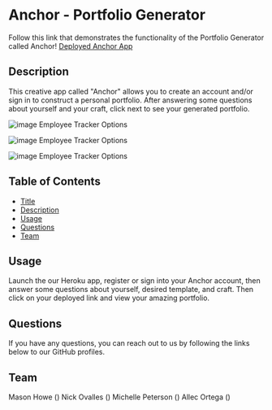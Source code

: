 # Anchor - Portfolio Generator

  Follow this link that demonstrates the functionality of the Portfolio Generator called Anchor! [Deployed Anchor App](https://blooming-peak-48470.herokuapp.com/) 

  ## Description
  This creative app called "Anchor" allows you to create an account and/or sign in to construct a personal portfolio. After answering some questions about yourself and your craft, click next to see your generated portfolio. 

  ![image](/assets/images/app.PNG)
  Employee Tracker Options

  ![image](/assets/images/app.PNG)
  Employee Tracker Options

  ![image](/assets/images/app.PNG)
  Employee Tracker Options

  
  ## Table of Contents
  
  * [Title](#title)
  * [Description](#description)
  * [Usage](#usage)
  * [Questions](#questions)
  * [Team](#team)
 
  ## Usage
  Launch the our Heroku app, register or sign into your Anchor account, then answer some questions about yourself, desired template, and craft. Then click on your deployed link and view your amazing portfolio.  

  ## Questions
  If you have any questions, you can reach out to us by following the links below to our GitHub profiles.

  ## Team 
  Mason Howe () 
  Nick Ovalles ()
  Michelle Peterson ()
  Allec Ortega () 